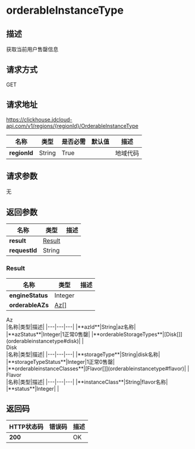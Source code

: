 # orderableInstanceType


## 描述
获取当前用户售罄信息

## 请求方式
GET

## 请求地址
https://clickhouse.jdcloud-api.com/v1/regions/{regionId}/OrderableInstanceType

|名称|类型|是否必需|默认值|描述|
|---|---|---|---|---|
|**regionId**|String|True| |地域代码|

## 请求参数
无


## 返回参数
|名称|类型|描述|
|---|---|---|
|**result**|[Result](orderableinstancetype#result)| |
|**requestId**|String| |

### <div id="result">Result</div>
|名称|类型|描述|
|---|---|---|
|**engineStatus**|Integer| |
|**orderableAZs**|[Az[]](orderableinstancetype#az)| |
<div id="az">Az</div>
|名称|类型|描述|
|---|---|---|
|**azId**|String|az名称|
|**azStatus**|Integer|1正常0售罄|
|**orderableStorageTypes**|[Disk[]](orderableinstancetype#disk)| |
<div id="disk">Disk</div>
|名称|类型|描述|
|---|---|---|
|**storageType**|String|disk名称|
|**storageTypeStatus**|Integer|1正常0售罄|
|**orderableinstanceClasses**|[Flavor[]](orderableinstancetype#flavor)| |
<div id="flavor">Flavor</div>
|名称|类型|描述|
|---|---|---|
|**instanceClass**|String|flavor名称|
|**status**|Integer| |

## 返回码
|HTTP状态码|错误码|描述|
|---|---|---|
|**200**||OK|
